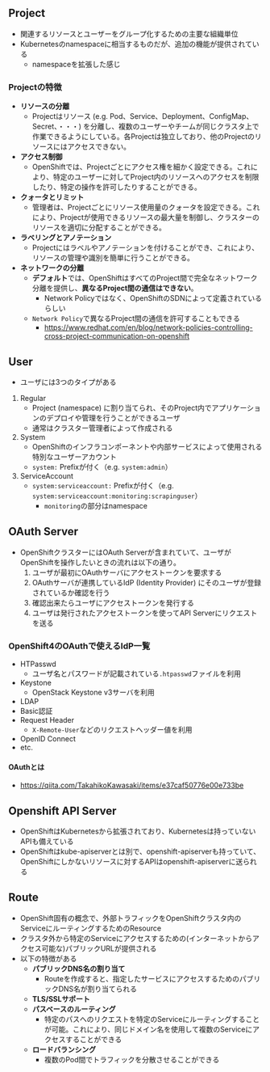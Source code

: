 ## Project
- 関連するリソースとユーザーをグループ化するための主要な組織単位
- Kubernetesのnamespaceに相当するものだが、追加の機能が提供されている
  - namespaceを拡張した感じ

### Projectの特徴
- **リソースの分離**
  - Projectはリソース (e.g. Pod、Service、Deployment、ConfigMap、Secret、・・・) を分離し、複数のユーザーやチームが同じクラスタ上で作業できるようにしている。各Projectは独立しており、他のProjectのリソースにはアクセスできない。
- **アクセス制御**
  - OpenShiftでは、Projectごとにアクセス権を細かく設定できる。これにより、特定のユーザーに対してProject内のリソースへのアクセスを制限したり、特定の操作を許可したりすることができる。
- **クォータとリミット**
  - 管理者は、Projectごとにリソース使用量のクォータを設定できる。これにより、Projectが使用できるリソースの最大量を制御し、クラスターのリソースを適切に分配することができる。
- **ラベリングとアノテーション**
  - Projectにはラベルやアノテーションを付けることができ、これにより、リソースの管理や識別を簡単に行うことができる。
- **ネットワークの分離**
  - **デフォルト**では、OpenShiftはすべてのProject間で完全なネットワーク分離を提供し、**異なるProject間の通信はできない**。
    - Network Policyではなく、OpenShiftのSDNによって定義されているらしい
  - `Network Policy`で異なるProject間の通信を許可することもできる
    - https://www.redhat.com/en/blog/network-policies-controlling-cross-project-communication-on-openshift

## User
- ユーザには3つのタイプがある
1. Regular
   - Project (namespace) に割り当てられ、そのProject内でアプリケーションのデプロイや管理を行うことができるユーザ
   - 通常はクラスター管理者によって作成される
2. System
   - OpenShiftのインフラコンポーネントや内部サービスによって使用される特別なユーザーアカウント
   - `system:` Prefixが付く（e.g. `system:admin`）
3. ServiceAccount
   - `system:serviceaccount:` Prefixが付く（e.g. `system:serviceaccount:monitoring:scrapinguser`）
     - `monitoring`の部分はnamespace

## OAuth Server
- OpenShiftクラスターにはOAuth Serverが含まれていて、ユーザがOpenShiftを操作したいときの流れは以下の通り。
  1. ユーザが最初にOAuthサーバにアクセストークンを要求する
  2. OAuthサーバが連携しているIdP (Identity Provider) にそのユーザが登録されているか確認を行う
  3. 確認出来たらユーザにアクセストークンを発行する
  4. ユーザは発行されたアクセストークンを使ってAPI Serverにリクエストを送る
### OpenShift4のOAuthで使えるIdP一覧
- HTPasswd
  - ユーザ名とパスワードが記載されている`.htpasswd`ファイルを利用
- Keystone
  - OpenStack Keystone v3サーバを利用
- LDAP
- Basic認証
- Request Header
  - `X-Remote-User`などのリクエストヘッダー値を利用
- OpenID Connect
- etc.

#### OAuthとは
- https://qiita.com/TakahikoKawasaki/items/e37caf50776e00e733be

## Openshift API Server
- OpenShiftはKubernetesから拡張されており、Kubernetesは持っていないAPIも備えている
- OpenShiftはkube-apiserverとは別で、openshift-apiserverも持っていて、OpenShiftにしかないリソースに対するAPIはopenshift-apiserverに送られる

## Route
- OpenShift固有の概念で、外部トラフィックをOpenShiftクラスタ内のServiceにルーティングするためのResource
- クラスタ外から特定のServiceにアクセスするための(インターネットからアクセス可能な)パブリックURLが提供される
- 以下の特徴がある
  - **パブリックDNS名の割り当て**
    - Routeを作成すると、指定したサービスにアクセスするためのパブリックDNS名が割り当てられる
  - **TLS/SSLサポート**
  - **パスベースのルーティング**
    - 特定のパスへのリクエストを特定のServiceにルーティングすることが可能。これにより、同じドメイン名を使用して複数のServiceにアクセスすることができる
  - **ロードバランシング**
    - 複数のPod間でトラフィックを分散させることができる